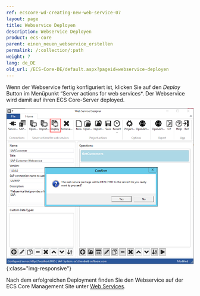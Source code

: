 ```yaml
---
ref: ecscore-wd-creating-new-web-service-07
layout: page
title: Webservice Deployen
description: Webservice Deployen
product: ecs-core
parent: einen_neuen_webservice_erstellen
permalink: /:collection/:path
weight: 7
lang: de_DE
old_url: /ECS-Core-DE/default.aspx?pageid=webservice-deployen
---
```


Wenn der Webservice fertig konfiguriert ist, klicken Sie auf den *Deploy* Button im Menüpunkt “Server actions for web services*. Der Webservice wird damit auf ihren ECS Core-Server deployed.<br>

![WSD-Deploy2](/img/content/ecscore-wsd_28.png){:class="img-responsive"}

Nach dem erfolgreichen Deployment finden Sie den Webservice auf der ECS Core Management Site unter [Web Services](../../ecscore-administration/webservices).